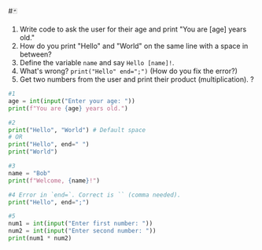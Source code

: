 #🃏
1. Write code to ask the user for their age and print "You are \[age] years old."
2. How do you print "Hello" and "World" on the same line with a space in between?
3. Define the variable `name` and say `Hello [name]!`.
4. What's wrong? `print("Hello" end=";")` (How do you fix the error?)
5. Get two numbers from the user and print their product (multiplication).
?
```python
#1
age = int(input("Enter your age: "))
print(f"You are {age} years old.") 

#2
print("Hello", "World") # Default space
# OR
print("Hello", end=" ")
print("World")

#3
name = "Bob"
print(f"Welcome, {name}!")

#4 Error in `end=`. Correct is `` (comma needed).
print("Hello", end=";")

#5 
num1 = int(input("Enter first number: "))
num2 = int(input("Enter second number: "))
print(num1 * num2) 
```
<!--SR:!2025-08-25,219,330-->